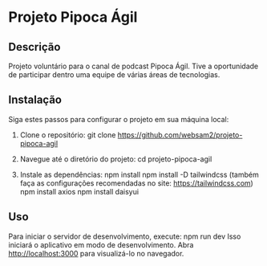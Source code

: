 # Projeto Pipoca Ágil

## Descrição

Projeto voluntário para o canal de podcast Pipoca Ágil. Tive a oportunidade de participar dentro uma equipe de várias áreas de tecnologias. 


## Instalação

Siga estes passos para configurar o projeto em sua máquina local:

1. Clone o repositório:
git clone https://github.com/websam2/projeto-pipoca-agil

2. Navegue até o diretório do projeto:
cd projeto-pipoca-agil

3. Instale as dependências:
npm install
npm install -D tailwindcss (também faça as configurações recomendadas no site: https://tailwindcss.com)
npm install axios
npm install daisyui

## Uso

Para iniciar o servidor de desenvolvimento, execute:
npm run dev
Isso iniciará o aplicativo em modo de desenvolvimento. Abra [http://localhost:3000](http://localhost:3000) para visualizá-lo no navegador.
